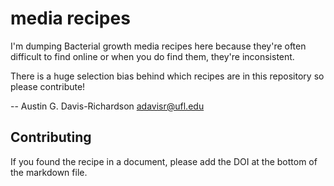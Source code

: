 # media recipes

I'm dumping Bacterial growth media recipes here because they're often difficult
to find online or when you do find them, they're inconsistent.

There is a huge selection bias behind which recipes are in this repository so
please contribute!

-- Austin G. Davis-Richardson <adavisr@ufl.edu>

## Contributing

If you found the recipe in a document, please add the DOI at the bottom of the
markdown file.
